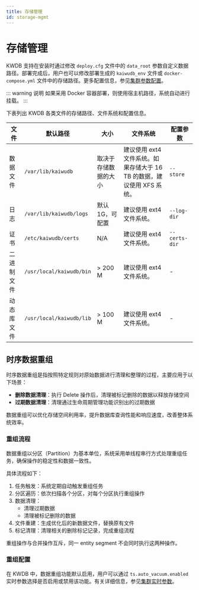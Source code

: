 ```yaml
---
title: 存储管理
id: storage-mgmt
---
```


# 存储管理

KWDB 支持在安装时通过修改 `deploy.cfg` 文件中的 `data_root` 参数自定义数据路径。部署完成后，用户也可以修改部署生成的 `kaiwudb_env` 文件或 `docker-compose.yml` 文件中的存储路径。更多配置信息，参见[集群参数配置](./cluster-settings-config.md)。

::: warning 说明
如果采用 Docker 容器部署，则使用宿主机路径，系统自动进行挂载。
:::

下表列出 KWDB 各类文件的存储路径、文件系统和配置信息。

| 文件       | 默认路径               | 大小               | 文件系统                                                   | 配置参数    |
| ---------- | ---------------------- | ------------------ | ---------------------------------------------------------- | ----------- |
| 数据文件   | `/var/lib/kaiwudb`       | 取决于存储数据的大小 | 建议使用 ext4 文件系统。如果存储大于 16 TB 的数据，建议使用 XFS 系统。 | `--store`     |
| 日志       | `/var/lib/kaiwudb/logs`  | 默认 1G，可配置    | 建议使用 ext4 文件系统。                                       | `--log-dir`   |
| 证书       | `/etc/kaiwudb/certs`     | N/A                | 建议使用 ext4 文件系统。                                       | `--certs-dir` |
| 二进制文件 | `/usr/local/kaiwudb/bin` | > 200 M              | 建议使用 ext4 文件系统。                                       | -           |
| 动态库文件 | `/usr/local/kaiwudb/lib` | > 100 M              | 建议使用 ext4 文件系统。                                       | -           |

## 时序数据重组

时序数据重组是指按照特定规则对原始数据进行清理和整理的过程，主要应用于以下场景：

- **删除数据清理**：执行 Delete 操作后，清理被标记删除的数据以释放存储空间
- **过期数据清理**：清理通过生命周期管理功能识别出的过期数据

数据重组可以优化存储空间利用率，提升数据库查询性能和响应速度，改善整体系统效率。

### 重组流程

数据重组以分区（Partition）为基本单位，系统采用单线程串行方式处理重组任务，确保操作的稳定性和数据一致性。

具体流程如下：

1. 任务触发：系统定期自动触发重组任务
2. 分区遍历：依次扫描各个分区，对每个分区执行重组操作
3. 数据清理：
   - 清理过期数据
   - 清理被标记删除的数据
4. 文件重建：生成优化后的新数据文件，替换原有文件
5. 标记清理：清理相关的删除标记记录，完成重组流程

重组操作与合并操作互斥，同一 entity segment 不会同时执行这两种操作。

### 重组配置

在 KWDB 中，数据重组功能默认启用，用户可以通过 `ts.auto_vacuum.enabled` 实时参数选择是否启用或禁用该功能。有关详细信息，参见[集群实时参数](./cluster-settings-config.md#实时参数)。